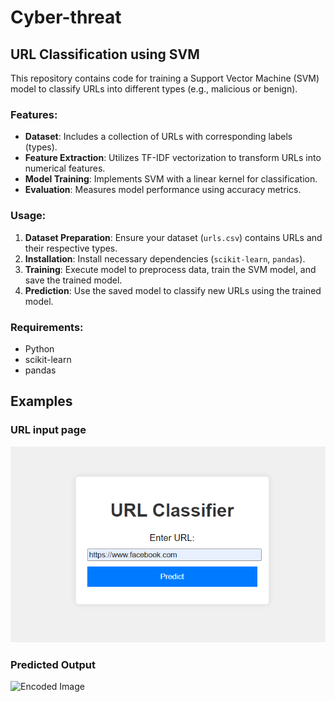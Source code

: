 # Cyber-threat

## URL Classification using SVM

This repository contains code for training a Support Vector Machine (SVM) model to classify URLs into different types (e.g., malicious or benign). 

### Features:
- **Dataset**: Includes a collection of URLs with corresponding labels (types).
- **Feature Extraction**: Utilizes TF-IDF vectorization to transform URLs into numerical features.
- **Model Training**: Implements SVM with a linear kernel for classification.
- **Evaluation**: Measures model performance using accuracy metrics.

### Usage:
1. **Dataset Preparation**: Ensure your dataset (`urls.csv`) contains URLs and their respective types.
2. **Installation**: Install necessary dependencies (`scikit-learn`, `pandas`).
3. **Training**: Execute model to preprocess data, train the SVM model, and save the trained model.
4. **Prediction**: Use the saved model to classify new URLs using the trained model.

### Requirements:
- Python
- scikit-learn
- pandas
## Examples

### URL input page
![Original Image](Cyber-threat-main/Cyber-threat-main/input.png)

### Predicted Output
![Encoded Image](output.png)
